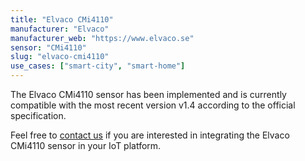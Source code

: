 ```yaml
---
title: "Elvaco CMi4110"
manufacturer: "Elvaco"
manufacturer_web: "https://www.elvaco.se"
sensor: "CMi4110"
slug: "elvaco-cmi4110"
use_cases: ["smart-city", "smart-home"]
---
```


The Elvaco CMi4110 sensor has been implemented and is currently compatible with 
the most recent version v1.4 according to the official specification.

Feel free to [contact us](/contact/) if you are interested in integrating the 
Elvaco CMi4110 sensor in your IoT platform.